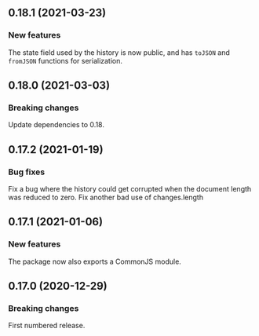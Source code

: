 ## 0.18.1 (2021-03-23)

### New features

The state field used by the history is now public, and has `toJSON` and `fromJSON` functions for serialization.

## 0.18.0 (2021-03-03)

### Breaking changes

Update dependencies to 0.18.

## 0.17.2 (2021-01-19)

### Bug fixes

Fix a bug where the history could get corrupted when the document length was reduced to zero. Fix another bad use of changes.length

## 0.17.1 (2021-01-06)

### New features

The package now also exports a CommonJS module.

## 0.17.0 (2020-12-29)

### Breaking changes

First numbered release.

